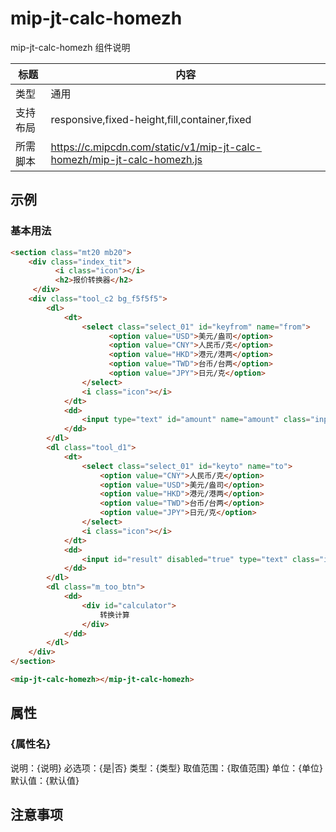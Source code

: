 # mip-jt-calc-homezh

mip-jt-calc-homezh 组件说明

标题|内容
----|----
类型|通用
支持布局|responsive,fixed-height,fill,container,fixed
所需脚本|https://c.mipcdn.com/static/v1/mip-jt-calc-homezh/mip-jt-calc-homezh.js

## 示例

### 基本用法
```html
<section class="mt20 mb20">
	<div class="index_tit">
		  <i class="icon"></i>
		  <h2>报价转换器</h2>
	 </div>
	<div class="tool_c2 bg_f5f5f5">
		<dl>
	    	<dt>
	    		<select class="select_01" id="keyfrom" name="from">
		              <option value="USD">美元/盎司</option>
		              <option value="CNY">人民币/克</option>
		              <option value="HKD">港元/港两</option>
		              <option value="TWD">台币/台两</option>
		              <option value="JPY">日元/克</option>
	            </select>
	            <i class="icon"></i>
	    	</dt>
	        <dd>
	            <input type="text" id="amount" name="amount" class="input_03" placeholder="请输入想要换算的金额">
	        </dd>
	    </dl>
	    <dl class="tool_d1">
	    	<dt>
	    		<select class="select_01" id="keyto" name="to">
					<option value="CNY">人民币/克</option>
					<option value="USD">美元/盎司</option>
					<option value="HKD">港元/港两</option>
					<option value="TWD">台币/台两</option>
					<option value="JPY">日元/克</option>
	            </select>
	            <i class="icon"></i>
	    	</dt>
	        <dd>
	            <input id="result" disabled="true" type="text" class="input_03" placeholder="0.00">
	        </dd>
	    </dl>
	    <dl class="m_too_btn">
			<dd>
				<div id="calculator">
					转换计算
				</div>
			</dd>
	    </dl>
	</div>
</section>

<mip-jt-calc-homezh></mip-jt-calc-homezh>
```

## 属性

### {属性名}

说明：{说明}
必选项：{是|否}
类型：{类型}
取值范围：{取值范围}
单位：{单位}
默认值：{默认值}

## 注意事项


